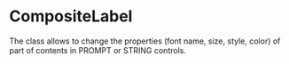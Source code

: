 # CompositeLabel
The class allows to change the properties (font name, size, style, color) of part of contents in PROMPT or STRING controls.
